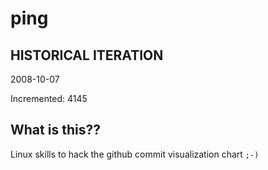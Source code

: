 # ping

## HISTORICAL ITERATION
2008-10-07

Incremented: 4145

## What is this?? 
Linux skills to hack the github commit visualization chart `;-)`
